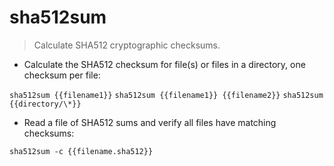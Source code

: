 # sha512sum

> Calculate SHA512 cryptographic checksums.

- Calculate the SHA512 checksum for file(s) or files in a directory, one checksum per file:

`sha512sum {{filename1}}`
`sha512sum {{filename1}} {{filename2}}`
`sha512sum {{directory/\*}}`

- Read a file of SHA512 sums and verify all files have matching checksums:

`sha512sum -c {{filename.sha512}}`
